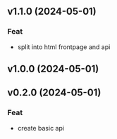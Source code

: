 ## v1.1.0 (2024-05-01)

### Feat

- split into html frontpage and api

## v1.0.0 (2024-05-01)

## v0.2.0 (2024-05-01)

### Feat

- create basic api
